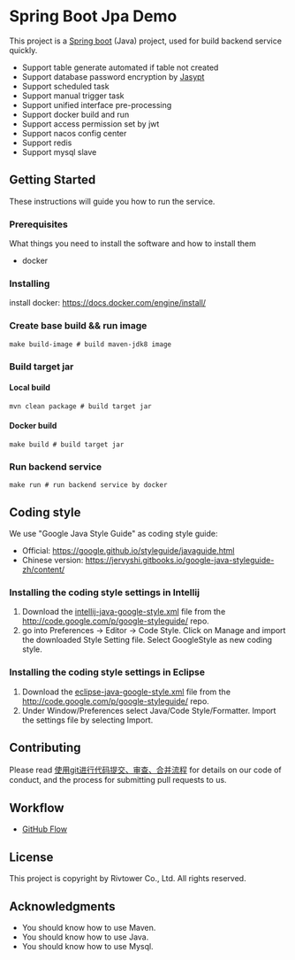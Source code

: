 # Spring Boot Jpa Demo

This project is a [Spring boot](https://spring.io/projects/spring-boot) (Java) project, used for build backend service quickly.


* Support table generate automated if table not created
* Support database password encryption by [Jasypt](http://www.jasypt.org/)
* Support scheduled task
* Support manual trigger task
* Support unified interface pre-processing
* Support docker build and run
* Support access permission set by jwt
* Support nacos config center
* Support redis
* Support mysql slave
 

## Getting Started

These instructions will guide you how to run the service.

### Prerequisites

What things you need to install the software and how to install them

* docker

### Installing

install docker: https://docs.docker.com/engine/install/


### Create base build && run image 

```
make build-image # build maven-jdk8 image 
```

### Build target jar

#### Local build
```
mvn clean package # build target jar
```
#### Docker build
```
make build # build target jar
```

### Run backend service

```
make run # run backend service by docker
```

## Coding style

We use "Google Java Style Guide" as coding style guide:

* Official: https://google.github.io/styleguide/javaguide.html
* Chinese version: https://jervyshi.gitbooks.io/google-java-styleguide-zh/content/

### Installing the coding style settings in Intellij

1. Download the [intellij-java-google-style.xml](https://raw.githubusercontent.com/google/styleguide/gh-pages/intellij-java-google-style.xml) file from the http://code.google.com/p/google-styleguide/ repo.
2. go into Preferences -> Editor -> Code Style. Click on Manage and import the downloaded Style Setting file. Select GoogleStyle as new coding style.

### Installing the coding style settings in Eclipse

1. Download the [eclipse-java-google-style.xml](https://raw.githubusercontent.com/google/styleguide/gh-pages/eclipse-java-google-style.xml) file from the http://code.google.com/p/google-styleguide/ repo. 
2. Under Window/Preferences select Java/Code Style/Formatter. Import the settings file by selecting Import.

## Contributing

Please read [使用git进行代码提交、审查、合并流程](https://github.com/agis/git-style-guide) for details on our code of conduct, and the process for submitting pull requests to us.

## Workflow

* [GitHub Flow](https://help.github.com/en/articles/github-flow)

## License

This project is copyright by Rivtower Co., Ltd. All rights reserved.

## Acknowledgments

* You should know how to use Maven.
* You should know how to use Java.
* You should know how to use Mysql.
